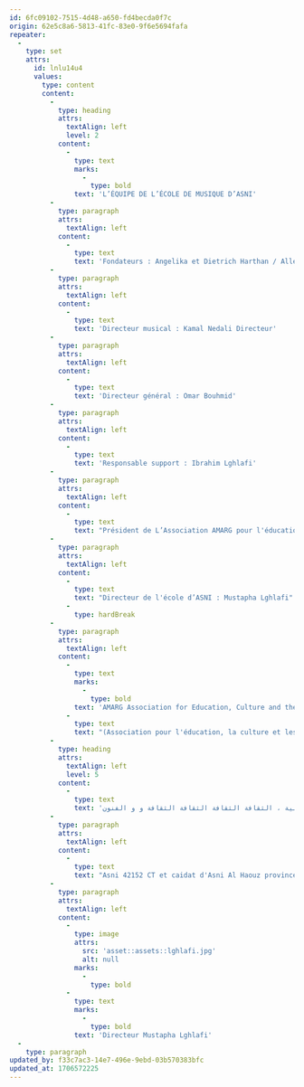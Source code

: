 ```yaml
---
id: 6fc09102-7515-4d48-a650-fd4becda0f7c
origin: 62e5c8a6-5813-41fc-83e0-9f6e5694fafa
repeater:
  -
    type: set
    attrs:
      id: lnlu14u4
      values:
        type: content
        content:
          -
            type: heading
            attrs:
              textAlign: left
              level: 2
            content:
              -
                type: text
                marks:
                  -
                    type: bold
                text: 'L’ÉQUIPE DE L’ÉCOLE DE MUSIQUE D’ASNI'
          -
            type: paragraph
            attrs:
              textAlign: left
            content:
              -
                type: text
                text: 'Fondateurs : Angelika et Dietrich Harthan / Allemagne'
          -
            type: paragraph
            attrs:
              textAlign: left
            content:
              -
                type: text
                text: 'Directeur musical : Kamal Nedali Directeur'
          -
            type: paragraph
            attrs:
              textAlign: left
            content:
              -
                type: text
                text: 'Directeur général : Omar Bouhmid'
          -
            type: paragraph
            attrs:
              textAlign: left
            content:
              -
                type: text
                text: 'Responsable support : Ibrahim Lghlafi'
          -
            type: paragraph
            attrs:
              textAlign: left
            content:
              -
                type: text
                text: "Président de L’Association AMARG pour l'éducation, la culture et les arts: Mohamed Lamouadene"
          -
            type: paragraph
            attrs:
              textAlign: left
            content:
              -
                type: text
                text: "Directeur de l'école d’ASNI : Mustapha Lghlafi"
              -
                type: hardBreak
          -
            type: paragraph
            attrs:
              textAlign: left
            content:
              -
                type: text
                marks:
                  -
                    type: bold
                text: 'AMARG Association for Education, Culture and the Arts '
              -
                type: text
                text: "(Association pour l'éducation, la culture et les arts)"
          -
            type: heading
            attrs:
              textAlign: left
              level: 5
            content:
              -
                type: text
                text: 'جمعية أمارك للتربية للتربية للتربية ، الثقافة الثقافة الثقافة الثقافة و و الفنون'
          -
            type: paragraph
            attrs:
              textAlign: left
            content:
              -
                type: text
                text: "Asni 42152 CT et caidat d'Asni Al Haouz province, Royaume du Maroc"
          -
            type: paragraph
            attrs:
              textAlign: left
            content:
              -
                type: image
                attrs:
                  src: 'asset::assets::lghlafi.jpg'
                  alt: null
                marks:
                  -
                    type: bold
              -
                type: text
                marks:
                  -
                    type: bold
                text: 'Directeur Mustapha Lghlafi'
  -
    type: paragraph
updated_by: f33c7ac3-14e7-496e-9ebd-03b570383bfc
updated_at: 1706572225
---
```

